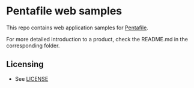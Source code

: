 # Pentafile web samples

This repo contains web application samples for [Pentafile](https://pentafile.com).

For more detailed introduction to a product, check the README.md in the
corresponding folder.

## Licensing

* See [LICENSE](LICENSE)
